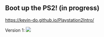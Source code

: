 Boot up the PS2!
(in progress)
---
 https://kevin-do.github.io/Playstation2Intro/

Version 1:
![](https://i.imgur.com/MNGhM3X.png)
